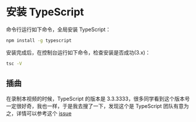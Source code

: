 # 安装 TypeScript

命令行运行如下命令，全局安装 TypeScript：

```bash
npm install -g typescript
```

安装完成后，在控制台运行如下命令，检查安装是否成功(3.x)：

```bash
tsc -V
```

## 插曲

在录制本视频的时候，TypeScript 的版本是 3.3.3333，很多同学看到这个版本号一定很好奇，我也一样，于是我去搜了一下，发现这个是 TypeScript 团队有意为之，详情可以参考这个 [issue](https://github.com/Microsoft/TypeScript/issues/30032)
